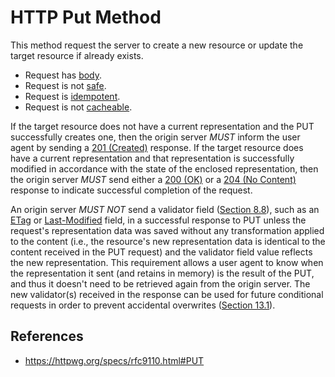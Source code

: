 # HTTP Put Method

This method request the server to create a new resource or update the target resource if already exists.

- Request has [body](/http/body).
- Request is not [safe](/http/requests/safe).
- Request is [idempotent](/http/requests/idempotent).
- Request is not [cacheable](/http/requests/cacheable).

If the target resource does not have a current representation and the PUT successfully creates one, then the origin server _MUST_ inform the user agent by sending a [201 (Created)](https://httpwg.org/specs/rfc9110.html#status.201) response. If the target resource does have a current representation and that representation is successfully modified in accordance with the state of the enclosed representation, then the origin server _MUST_ send either a [200 (OK)](https://httpwg.org/specs/rfc9110.html#status.200) or a [204 (No Content)](https://httpwg.org/specs/rfc9110.html#status.204) response to indicate successful completion of the request.

An origin server _MUST NOT_ send a validator field ([Section 8.8](https://httpwg.org/specs/rfc9110.html#response.validator "Validator Fields")), such as an [ETag](https://httpwg.org/specs/rfc9110.html#field.etag) or [Last-Modified](https://httpwg.org/specs/rfc9110.html#field.last-modified) field, in a successful response to PUT unless the request's representation data was saved without any transformation applied to the content (i.e., the resource's new representation data is identical to the content received in the PUT request) and the validator field value reflects the new representation. This requirement allows a user agent to know when the representation it sent (and retains in memory) is the result of the PUT, and thus it doesn't need to be retrieved again from the origin server. The new validator(s) received in the response can be used for future conditional requests in order to prevent accidental overwrites ([Section 13.1](https://httpwg.org/specs/rfc9110.html#preconditions "Preconditions")).

## References

- https://httpwg.org/specs/rfc9110.html#PUT
